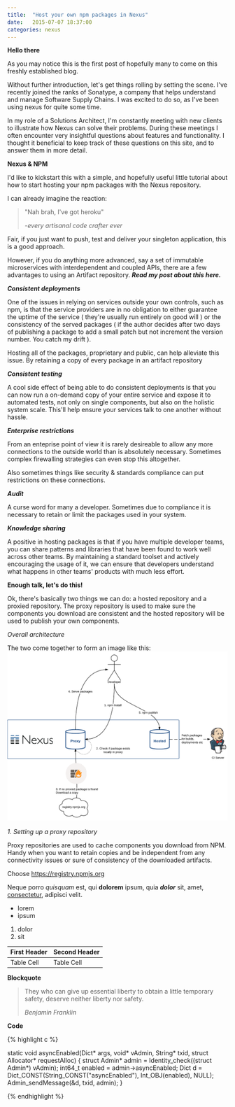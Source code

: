 ```yaml
---
title:  "Host your own npm packages in Nexus"
date:   2015-07-07 18:37:00
categories: nexus
---
```


**Hello there**

As you may notice this is the first post of hopefully many to come on this freshly established blog. 

Without further introduction, let's get things rolling by setting the scene. I've recently joined the ranks of Sonatype, a company that helps understand and manage Software Supply Chains. I was excited to do so, as I've been using nexus for quite some time.

In my role of a Solutions Architect, I'm constantly meeting with new clients to illustrate how Nexus can solve their problems. During these meetings I often encounter very insightful questions about features and functionality. I thought it beneficial to keep track of these questions on this site, and to answer them in more detail.

**Nexus & NPM**

I'd like to kickstart this with a simple, and hopefully useful little tutorial about how to start hosting your npm packages with the Nexus repository. 

I can already imagine the reaction:

> "Nah brah, I've got heroku"
>
> -*every artisanal code crafter ever*

Fair, if you just want to push, test and deliver your singleton application, this is a good approach. 

However, if you do anything more advanced, say a set of immutable microservices with interdependent and coupled APIs, there are a few advantages to using an Artifact repository. ***Read my post about this here.***

***Consistent deployments***

One of the issues in relying on services outside your own controls, such as npm, is that the service providers are in no obligation to either guarantee the uptime of the service ( they're usually run entirely on good will ) or the consistency of the served packages ( if the author decides after two days of publishing a package to add a small patch but not increment the version number. You catch my drift ). 

Hosting all of the packages, proprietary and public, can help alleviate this issue. By retaining a copy of every package in an artifact repository

***Consistent testing***

A cool side effect of being able to do consistent deployments is that you can now run a on-demand copy of your entire service and expose it to automated tests, not only on single components, but also on the holistic system scale. This'll help ensure your services talk to one another without hassle.

***Enterprise restrictions***

From an enteprise point of view it is rarely desireable to allow any more connections to the outside world than is absolutely necessary. Sometimes complex firewalling strategies can even stop this altogether.

Also sometimes things like security & standards compliance can put restrictions on these connections.

***Audit***

A curse word for many a developer. Sometimes due to compliance it is necessary to retain or limit the packages used in your system.


***Knowledge sharing***

A positive in hosting packages is that if you have multiple developer teams, you can share patterns and libraries that have been found to work well across other teams. By maintaining a standard toolset and actively encouraging the usage of it, we can ensure that developers understand what happens in other teams' products with much less effort.

**Enough talk, let's do this!**

Ok, there's basically two things we can do: a hosted repository and a proxied repository. The proxy repository is used to make sure the components you download are consistent and the hosted repository will be used to publish your own components.

*Overall architecture*

The two come together to form an image like this:
![My helpful screenshot](/assets/images/proxy-repos.png)

*1. Setting up a proxy repository*

Proxy repositories are used to cache components you download from NPM. Handy when you want to retain copies and be independent from any connectivity issues or sure of consistency of the downloaded artifacts.

Choose https://registry.npmjs.org



Neque porro *quisquam* est, qui **dolorem** ipsum, quia ***dolor*** sit, amet, [consectetur](http://cjdns.info/), adipisci velit.

 * lorem
 * ipsum

1. dolor
2. sit

| First Header | Second Header |
|--------------|---------------|
| Table Cell   | Table Cell    |

**Blockquote**

> They who can give up essential liberty to obtain a little temporary safety, deserve neither liberty nor safety.
> 
> _Benjamin Franklin_

**Code**

{% highlight c %}

static void asyncEnabled(Dict* args, void* vAdmin, String* txid, struct Allocator* requestAlloc)
{
    struct Admin* admin = Identity_check((struct Admin*) vAdmin);
    int64_t enabled = admin->asyncEnabled;
    Dict d = Dict_CONST(String_CONST("asyncEnabled"), Int_OBJ(enabled), NULL);
    Admin_sendMessage(&d, txid, admin);
}

{% endhighlight %}
